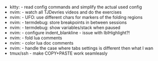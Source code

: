 * kitty:    - read config commands and simplify the actual used config
* nvim:		- watch all TJDevries videos and do the exercises
* nvim:     - UFO: use different chars for markers of the folding regions
* nvim:     - termdebug: store breakpoints in between sessions
* nvim:     - termdebug: show variables/stack when paused
* nvim:     - configure indent_blankline - issue with IblHighlight?!
* nvim:     - fold lua comments
* nvim:     - color lua doc comments
* nvim:     - handle the case where tabs settings is different then what I wan
* tmux/ssh  - make COPY+PASTE work seamleasly
